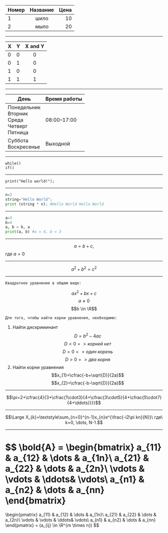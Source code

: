 | Номер | Название | Цена |
| ----- | :------: | ---: |
| 1     |   шило   |   10 |
| 2     |   мыло   |   20 |

---

| X   | Y   | X and Y |
| --- | --- | :-----: |
| 0   | 0   |    0    |
| 0   | 1   |    0    |
| 1   | 0   |    0    |
| 1   | 1   |    1    |

---

| День                                                           | Время работы |
| -------------------------------------------------------------- | :----------- |
| Понедельник<br/>Вторник<br/>Среда<br/>Четверг<br/>Пятница<br/> | 08:00–17:00  |
| Суббота<br/>Воскресенье                                        | Выходной     |

---

    while()
    if()

---

    print("Hello world!");

---

```python
n=2
string="Hello World";
print (string * n); #Hello World Hello World
```

---

```python
a=3
b=4
a, b = b, a
print(a, b) #a = 4, b = 3
```

---

$$a=b+c,$$
где $a=0$

---

$$a^2+b^2=c^2$$

---

    Квадратное уравнение в общем виде:

$$ax^2+bx+c$$
$$a \neq 0$$
$$b \in \R$$

    Для того, чтобы найти корни уравнения, необходимо:
1. Найти дискриминант
$$D = b^2-4ac$$
$$D < 0 => корней\ нет $$
$$D = 0 => один\ корень $$
$$D > 0 => два\ корня $$
2. Найти корни уравнения
$$x_{1}=\cfrac{-b+\sqrt{D}}{2a}$$
$$x_{2}=\cfrac{-b-\sqrt{D}}{2a}$$

---


$$\pi=2+\cfrac{4}{3+\cfrac{1\cdot3}{4+\cfrac{3\cdot5}{4+\cfrac{5\cdot7}{4+\ddots}}}}$$


---

$$\Large X_{k}=\textstyle\sum_{n=0}^{n-1}x_{n}e^{\frac{-i2\pi kn}{N}}\ где\ k=0, \dots, N-1.$$

---

$$
\bold{A} =
\begin{bmatrix}
    a_{11} & a_{12} & \dots & a_{1n}\\
    a_{21} & a_{22} & \dots & a_{2n}\\
    \vdots & \vdots & \ddots& \vdots\\
    a_{n1} & a_{n2} & \dots & a_{nn}
\end{bmatrix}
=
\begin{pmatrix}
    a_{11} & a_{12} & \dots & a_{1n}\\
    a_{21} & a_{22} & \dots & a_{2n}\\
    \vdots & \vdots & \ddots& \vdots\\
    a_{n1} & a_{n2} & \dots & a_{nn}
\end{pmatrix}
= (a_{ij} \in \R^{m \times n})
$$
